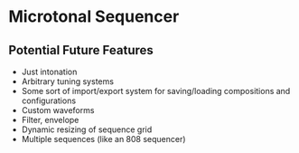# Microtonal Sequencer

## Potential Future Features
- Just intonation
- Arbitrary tuning systems
- Some sort of import/export system for saving/loading compositions and configurations
- Custom waveforms
- Filter, envelope
- Dynamic resizing of sequence grid
- Multiple sequences (like an 808 sequencer)
